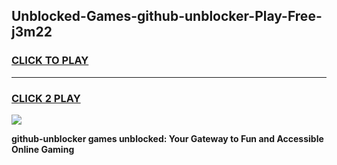 
## Unblocked-Games-github-unblocker-Play-Free-j3m22
<h3>
<a href="https://premium76.site?title=github-unblocker&ref=23A">CLICK TO PLAY</a></h3>
<hr>

<h3>
<a href="https://premium76.site?title=github-unblocker&ref=23A">CLICK 2 PLAY</a>
  
</h3>

<a href="https://premium76.site?title=github-unblocker&ref=23A"><img src="https://clearcache.store/games.png"></a>


**github-unblocker games unblocked: Your Gateway to Fun and Accessible Online Gaming**
